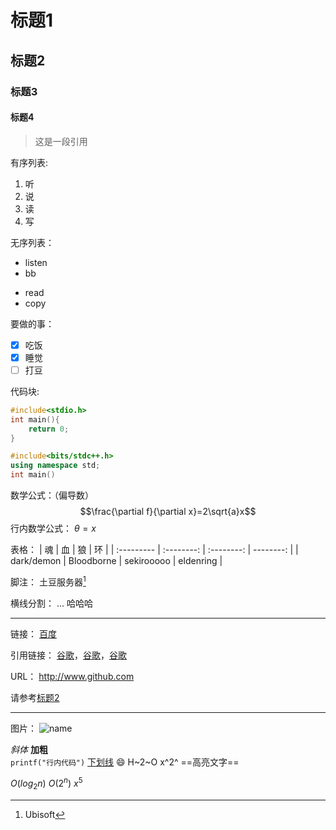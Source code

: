 # 标题1
## 标题2
### 标题3
#### 标题4

>这是一段引用

有序列表:
 1. 听
 2. 说
 3. 读
 4. 写

无序列表：
- listen
- bb
* read
* copy

要做的事：
-  [x] 吃饭
-  [x] 睡觉
-  [ ] 打豆

代码块:
```c
#include<stdio.h>
int main(){
	return 0;
}
```

```c++
#include<bits/stdc++.h>
using namespace std;
int main()
```

数学公式：（偏导数）
$$\frac{\partial f}{\partial x}=2\sqrt{a}x$$
行内数学公式：
$\theta=x$

表格：
| 魂         |     血     |     狼     |        环 |
| :--------- | :--------: | :--------: | --------: |
| dark/demon | Bloodborne | sekirooooo | eldenring |

脚注：
土豆服务器[^土豆]
[^土豆]:Ubisoft

横线分割：
...
哈哈哈

---

链接：
[百度](baidu.com "度娘")

引用链接：
[谷歌][id]，[谷歌][id]，[谷歌][id]

[id]: google.com"一个搜索引擎”

URL：
http://www.github.com

请参考[标题2](#标题2)

---
图片：
![name](地址)

*斜体* 
**加粗**  
`printf("行内代码")` 
<u>下划线</u>
:smile:
H~2~O
x^2^
==高亮文字==

$O(log_2n)$
$O(2^{n})$
$x^{5}$